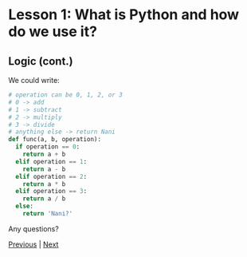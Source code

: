 # Lesson 1: What is Python and how do we use it?

## Logic (cont.)

We could write:

```Python
# operation can be 0, 1, 2, or 3
# 0 -> add
# 1 -> subtract
# 2 -> multiply
# 3 -> divide
# anything else -> return Nani
def func(a, b, operation):
  if operation == 0:
    return a + b
  elif operation == 1:
    return a - b
  elif operation == 2:
    return a * b
  elif operation == 3:
    return a / b
  else:
    return 'Nani?'
```

Any questions?

[Previous](lesson1_5.html) | [Next](lesson1_7.html)

